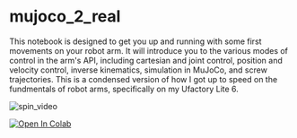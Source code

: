 # mujoco_2_real

This notebook is designed to get you up and running with some first movements on your robot arm. It will introduce you to the various modes of control in the arm's API, including cartesian and joint control, position and velocity control, inverse kinematics, simulation in MuJoCo, and screw trajectories. This is a condensed version of how I got up to speed on the fundmentals of robot arms, specifically on my Ufactory Lite 6.

![spin_video](https://github.com/user-attachments/assets/37b3b5f9-49dd-479c-b34a-0e266140c42b)

[![Open In Colab](https://colab.research.google.com/assets/colab-badge.svg)](https://colab.research.google.com/github/eufrizz/mujoco_2_real/blob/main/sim_2_real_robot_arm_demo.ipynb)

